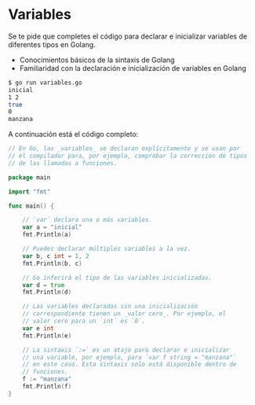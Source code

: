 # Variables

Se te pide que completes el código para declarar e inicializar variables de diferentes tipos en Golang.

- Conocimientos básicos de la sintaxis de Golang
- Familiaridad con la declaración e inicialización de variables en Golang

```sh
$ go run variables.go
inicial
1 2
true
0
manzana
```

A continuación está el código completo:

```go
// En Go, las _variables_ se declaran explícitamente y se usan por
// el compilador para, por ejemplo, comprobar la corrección de tipos
// de las llamadas a funciones.

package main

import "fmt"

func main() {

	// `var` declara una o más variables.
	var a = "inicial"
	fmt.Println(a)

	// Puedes declarar múltiples variables a la vez.
	var b, c int = 1, 2
	fmt.Println(b, c)

	// Go inferirá el tipo de las variables inicializadas.
	var d = true
	fmt.Println(d)

	// Las variables declaradas sin una inicialización
	// correspondiente tienen un _valor cero_. Por ejemplo, el
	// valor cero para un `int` es `0`.
	var e int
	fmt.Println(e)

	// La sintaxis `:=` es un atajo para declarar e inicializar
	// una variable, por ejemplo, para `var f string = "manzana"`
	// en este caso. Esta sintaxis solo está disponible dentro de
	// funciones.
	f := "manzana"
	fmt.Println(f)
}

```
